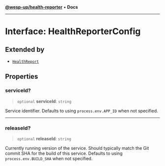 [**@wesp-up/health-reporter**](../README.md) • **Docs**

***

# Interface: HealthReporterConfig

## Extended by

- [`HealthReport`](HealthReport.md)

## Properties

### serviceId?

> `optional` **serviceId**: `string`

Service identifier. Defaults to using `process.env.APP_ID` when not
specified.

***

### releaseId?

> `optional` **releaseId**: `string`

Currently running version of the service. Should typically match the Git
commit SHA for the build of this service. Defaults to using
`process.env.BUILD_SHA` when not specified.
